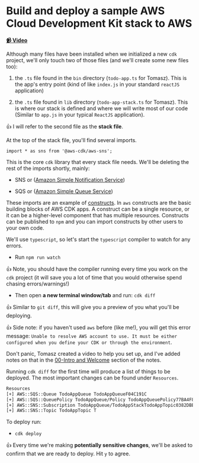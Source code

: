 # Build and deploy a sample AWS Cloud Development Kit stack to AWS

**[📹 Video](https://egghead.io/lessons/aws-build-and-deploy-a-sample-aws-cloud-development-kit-stack-to-aws)**

Although many files have been installed when we initialized a new `cdk` project, we'll only touch two of those files (and we'll create some new files too):

1. the `.ts` file found in the `bin` directory (`todo-app.ts` for Tomasz). This is the app's entry point (kind of like `index.js` in your standard `reactJS` application)

2. the `.ts` file found in `lib` directory (`todo-app-stack.ts` for Tomasz). This is where our stack is defined and where we will write most of our code (Similar to `app.js` in your typical `ReactJS` application).

👍 I will refer to the second file as the **stack file**.

At the top of the stack file, you'll find several imports.

`import * as sns from '@aws-cdk/aws-sns';`

This is the core `cdk` library that every stack file needs. We'll be deleting the rest of the imports shortly, mainly:

* SNS or ([Amazon Simple Notification Service](https://aws.amazon.com/sns))

* SQS or ([Amazon Simple Queue Service](https://aws.amazon.com/sqs/))

These imports are an example of [constructs](https://docs.aws.amazon.com/cdk/latest/guide/constructs.html). In `aws` constructs are the basic building blocks of AWS CDK apps. A construct can be a single resource, or it can be a higher-level component that has multiple resources. Constructs can be published to `npm` and you can import constructs by other users to your own code.

We'll use `typescript`, so let's start the `typescript` compiler to watch for any errors.

* Run `npm run watch`

👍 Note, you should have the compiler running every time you work on the `cdk` project (it will save you a lot of time that you would otherwise spend chasing errors/warnings!)

* Then open **a new terminal window/tab** and run: `cdk diff`

👍 Similar to `git diff`, this will give you a preview of you what you'll be deploying.

👍 Side note: if you haven't used `aws` before (like me!), you will get this error message: `Unable to resolve AWS account to use. It must be either configured when you define your CDK or through the environment`.

Don't panic, Tomasz created a video to help you set up, and I've added notes on that in the [00-Intro and Welcome](00-intro-and-welcome.md) section of the notes.

Running `cdk diff` for the first time will produce a list of things to be deployed. The most important changes can be found under `Resources`.

```bash
Resources
[+] AWS::SQS::Queue TodoAppQueue TodoAppQueueF04C191C
[+] AWS::SQS::QueuePolicy TodoAppQueue/Policy TodoAppQueuePolicy77BA4F8B
[+] AWS::SNS::Subscription TodoAppQueue/TodoAppStackTodoAppTopic0382DBE7 TodoAppQueueTodoAppStackTodoAppTopic0382DBE791B1BFB6
[+] AWS::SNS::Topic TodoAppTopic T
```

To deploy run:

* `cdk deploy`

👍 Every time we're making **potentially sensitive changes**, we'll be asked to confirm that we are ready to deploy. Hit `y` to agree.
